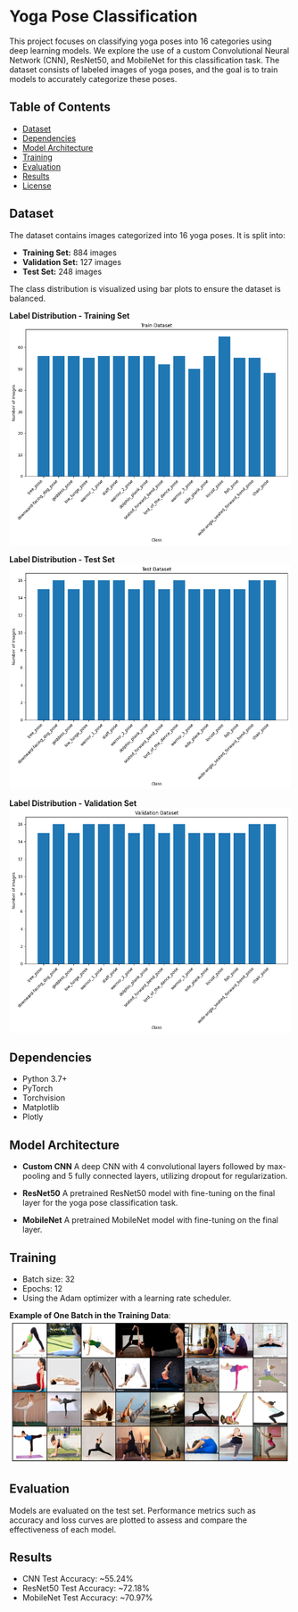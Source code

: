 # Yoga Pose Classification

This project focuses on classifying yoga poses into 16 categories using deep learning models. We explore the use of a custom Convolutional Neural Network (CNN), ResNet50, and MobileNet for this classification task. The dataset consists of labeled images of yoga poses, and the goal is to train models to accurately categorize these poses.

## Table of Contents
- [Dataset](#dataset)
- [Dependencies](#dependencies)
- [Model Architecture](#model-architecture)
- [Training](#training)
- [Evaluation](#evaluation)
- [Results](#results)
- [License](#license)

## Dataset

The dataset contains images categorized into 16 yoga poses. It is split into:

- **Training Set:** 884 images
- **Validation Set:** 127 images
- **Test Set:** 248 images

The class distribution is visualized using bar plots to ensure the dataset is balanced.

**Label Distribution - Training Set**
![Train Label Distribution](Images/output.png)

**Label Distribution - Test Set**
![Test Label Distribution](Images/output1.png)

**Label Distribution - Validation Set**
![Val Label Distribution](Images/output2.png)

## Dependencies

- Python 3.7+
- PyTorch
- Torchvision
- Matplotlib
- Plotly

## Model Architecture
- **Custom CNN**
A deep CNN with 4 convolutional layers followed by max-pooling and 5 fully connected layers, utilizing dropout for regularization.

- **ResNet50**
A pretrained ResNet50 model with fine-tuning on the final layer for the yoga pose classification task.

- **MobileNet**
A pretrained MobileNet model with fine-tuning on the final layer.

## Training
- Batch size: 32
- Epochs: 12
- Using the Adam optimizer with a learning rate scheduler.

**Example of One Batch in the Training Data**:
![batch](Images/batch.png)


## Evaluation
Models are evaluated on the test set. Performance metrics such as accuracy and loss curves are plotted to assess and compare the effectiveness of each model.

## Results
- CNN Test Accuracy: ~55.24%
- ResNet50 Test Accuracy: ~72.18%
- MobileNet Test Accuracy: ~70.97%


